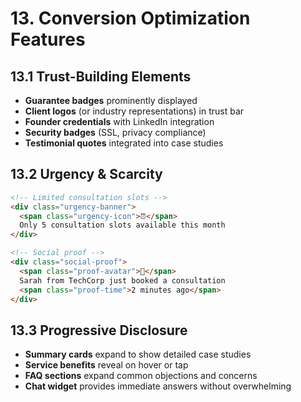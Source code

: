 # 13. Conversion Optimization Features

## 13.1 Trust-Building Elements

- **Guarantee badges** prominently displayed
- **Client logos** (or industry representations) in trust bar
- **Founder credentials** with LinkedIn integration
- **Security badges** (SSL, privacy compliance)
- **Testimonial quotes** integrated into case studies

## 13.2 Urgency & Scarcity

```html
<!-- Limited consultation slots -->
<div class="urgency-banner">
  <span class="urgency-icon">⏰</span>
  Only 5 consultation slots available this month
</div>

<!-- Social proof -->
<div class="social-proof">
  <span class="proof-avatar">👤</span>
  Sarah from TechCorp just booked a consultation
  <span class="proof-time">2 minutes ago</span>
</div>
```

## 13.3 Progressive Disclosure

- **Summary cards** expand to show detailed case studies
- **Service benefits** reveal on hover or tap
- **FAQ sections** expand common objections and concerns
- **Chat widget** provides immediate answers without overwhelming
